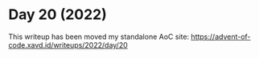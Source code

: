 # Day 20 (2022)

This writeup has been moved my standalone AoC site: https://advent-of-code.xavd.id/writeups/2022/day/20

